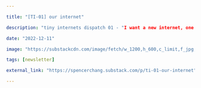 ```yaml
---

title: "[TI-01] our internet"

description: "tiny internets dispatch 01 - "I want a new internet, one that feels like ours.""

date: "2022-12-11"

image: "https://substackcdn.com/image/fetch/w_1200,h_600,c_limit,f_jpg,q_auto:good,fl_progressive:steep/https%3A%2F%2Fbucketeer-e05bbc84-baa3-437e-9518-adb32be77984.s3.amazonaws.com%2Fpublic%2Fimages%2F9efbccc0-38b3-43fb-a973-764daf2e5d03_2185x1878.png"

tags: [newsletter]

external_link: "https://spencerchang.substack.com/p/ti-01-our-internet"

---
```

